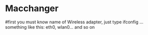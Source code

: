 # Macchanger

#first you must know name of Wireless adapter, just type ifconfig ...
something like this: eth0, wlan0... and so on

